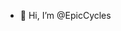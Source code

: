- 👋 Hi, I’m @EpicCycles

<!---
EpicCycles/EpicCycles is a ✨ special ✨ repository because its `README.md` (this file) appears on your GitHub profile.
You can click the Preview link to take a look at your changes.
--->
